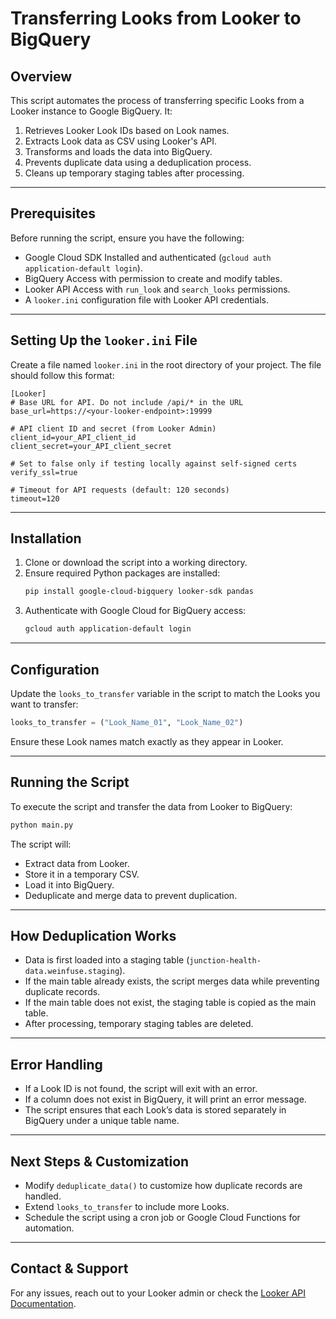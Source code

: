# Transferring Looks from Looker to BigQuery

## Overview
This script automates the process of transferring specific Looks from a Looker instance to Google BigQuery. It:
1. Retrieves Looker Look IDs based on Look names.
2. Extracts Look data as CSV using Looker's API.
3. Transforms and loads the data into BigQuery.
4. Prevents duplicate data using a deduplication process.
5. Cleans up temporary staging tables after processing.

---

## Prerequisites
Before running the script, ensure you have the following:

- Google Cloud SDK Installed and authenticated (`gcloud auth application-default login`).
- BigQuery Access with permission to create and modify tables.
- Looker API Access with `run_look` and `search_looks` permissions.
- A `looker.ini` configuration file with Looker API credentials.

---

## Setting Up the `looker.ini` File
Create a file named `looker.ini` in the root directory of your project.
The file should follow this format:

```
[Looker]
# Base URL for API. Do not include /api/* in the URL
base_url=https://<your-looker-endpoint>:19999

# API client ID and secret (from Looker Admin)
client_id=your_API_client_id
client_secret=your_API_client_secret

# Set to false only if testing locally against self-signed certs
verify_ssl=true

# Timeout for API requests (default: 120 seconds)
timeout=120
```

---

## Installation
1. Clone or download the script into a working directory.
2. Ensure required Python packages are installed:
   ```bash
   pip install google-cloud-bigquery looker-sdk pandas
   ```
3. Authenticate with Google Cloud for BigQuery access:
   ```bash
   gcloud auth application-default login
   ```

---

## Configuration
Update the `looks_to_transfer` variable in the script to match the Looks you want to transfer:
```python
looks_to_transfer = ("Look_Name_01", "Look_Name_02")
```
Ensure these Look names match exactly as they appear in Looker.

---

## Running the Script
To execute the script and transfer the data from Looker to BigQuery:
```bash
python main.py
```
The script will:
- Extract data from Looker.
- Store it in a temporary CSV.
- Load it into BigQuery.
- Deduplicate and merge data to prevent duplication.

---

## How Deduplication Works
- Data is first loaded into a staging table (`junction-health-data.weinfuse.staging`).
- If the main table already exists, the script merges data while preventing duplicate records.
- If the main table does not exist, the staging table is copied as the main table.
- After processing, temporary staging tables are deleted.

---

## Error Handling
- If a Look ID is not found, the script will exit with an error.
- If a column does not exist in BigQuery, it will print an error message.
- The script ensures that each Look’s data is stored separately in BigQuery under a unique table name.

---

## Next Steps & Customization
- Modify `deduplicate_data()` to customize how duplicate records are handled.
- Extend `looks_to_transfer` to include more Looks.
- Schedule the script using a cron job or Google Cloud Functions for automation.

---

## Contact & Support
For any issues, reach out to your Looker admin or check the [Looker API Documentation](https://cloud.google.com/looker/docs/api-intro).
